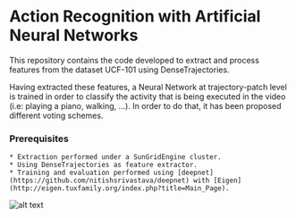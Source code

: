 # Action Recognition with Artificial Neural Networks  

This repository contains the code developed to extract and process features from the dataset UCF-101 using DenseTrajectories.  

Having extracted these features, a Neural Network at trajectory-patch level is trained in order to classify the activity that is being executed in the video (i.e: playing a piano, walking, ...). In order to do that, it has been proposed different voting schemes. 

### Prerequisites

	* Extraction performed under a SunGridEngine cluster.
	* Using DenseTrajectories as feature extractor.
	* Training and evaluation performed using [deepnet](https://github.com/nitishsrivastava/deepnet) with [Eigen](http://eigen.tuxfamily.org/index.php?title=Main_Page).

![alt text](https://raw.githubusercontent.com/JJorgeDSIC/UCF_101_CLASSIFICATION_TASK_MT/img/UCF_example.png)
